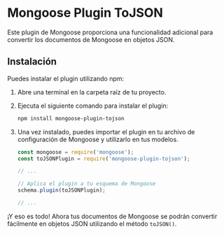 # Mongoose Plugin ToJSON

Este plugin de Mongoose proporciona una funcionalidad adicional para convertir los documentos de Mongoose en objetos JSON.

## Instalación

Puedes instalar el plugin utilizando npm:
1. Abre una terminal en la carpeta raíz de tu proyecto.
2. Ejecuta el siguiente comando para instalar el plugin:

    ```bash
    npm install mongoose-plugin-tojson
    ```

3. Una vez instalado, puedes importar el plugin en tu archivo de configuración de Mongoose y utilizarlo en tus modelos.

    ```javascript
    const mongoose = require('mongoose');
    const toJSONPlugin = require('mongoose-plugin-tojson');

    // ...

    // Aplica el plugin a tu esquema de Mongoose
    schema.plugin(toJSONPlugin);

    // ...
    ```

¡Y eso es todo! Ahora tus documentos de Mongoose se podrán convertir fácilmente en objetos JSON utilizando el método `toJSON()`.
